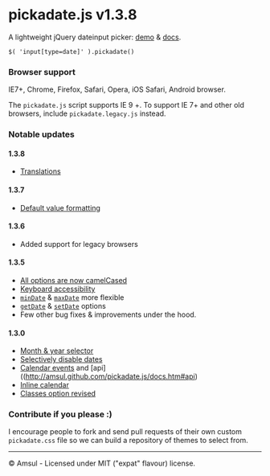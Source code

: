 # pickadate.js v1.3.8


A lightweight jQuery dateinput picker: [demo](http://amsul.github.com/pickadate.js) & [docs](http://amsul.github.com/pickadate.js/docs.htm>).


```
$( 'input[type=date]' ).pickadate()
```

### Browser support
IE7+, Chrome, Firefox, Safari, Opera, iOS Safari, Android browser.

The `pickadate.js` script supports IE 9 +. To support IE 7+ and other old browsers, include `pickadate.legacy.js` instead.


### Notable updates

#### 1.3.8
- [Translations](http://amsul.github.com/pickadate.js/docs.htm#translations)

#### 1.3.7
- [Default value formatting](http://amsul.github.com/pickadate.js/docs.htm#formats_hidden)

#### 1.3.6
- Added support for legacy browsers

#### 1.3.5

- [All options are now camelCased](http://amsul.github.com/pickadate.js/docs.htm#options)
- [Keyboard accessibility](http://amsul.github.com/pickadate.js/docs.htm)
- [`minDate`](http://amsul.github.com/pickadate.js/docs.htm#ranges) & [`maxDate`](http://amsul.github.com/pickadate.js/docs.htm#ranges) more flexible
- [`getDate`](http://amsul.github.com/pickadate.js/docs.htm#api_getDate) & [`setDate`](http://amsul.github.com/pickadate.js/docs.htm#api_setDate) options
- Few other bug fixes & improvements under the hood.


#### 1.3.0

- [Month & year selector](http://amsul.github.com/pickadate.js/docs.htm#selectors)
- [Selectively disable dates](http://amsul.github.com/pickadate.js/docs.htm#dates_disabled)
- [Calendar events](http://amsul.github.com/pickadate.js/docs.htm#events) and [api]((http://amsul.github.com/pickadate.js/docs.htm#api)
- [Inline calendar](http://amsul.github.com/pickadate.js/docs.htm#theme)
- [Classes option revised](http://amsul.github.com/pickadate.js/docs.htm#classes)


### Contribute if you please :)

I encourage people to fork and send pull requests of their own custom `pickadate.css` file so we can build a repository of themes to select from.

---

&copy; Amsul - Licensed under MIT ("expat" flavour) license.